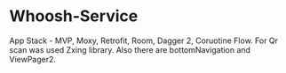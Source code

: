 # Whoosh-Service
App Stack - MVP, Moxy, Retrofit, Room, Dagger 2, Coruotine Flow. For Qr scan was used Zxing library. Also there are bottomNavigation and ViewPager2.

